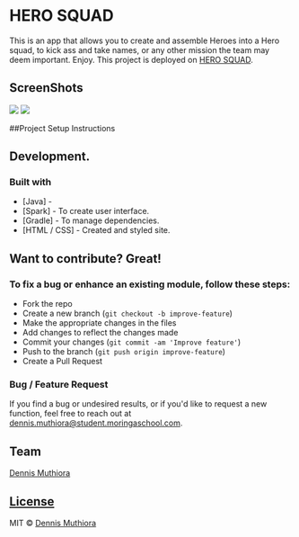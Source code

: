 # HERO SQUAD


This is an app that allows you to create and assemble Heroes into a Hero squad, to kick ass and take names, or any other mission the team may deem important. Enjoy.
This project is deployed on [HERO SQUAD](https://wdmuthiora.github.io/HeroSquad/).

## ScreenShots
<img src="src/assets/1.png">
<img src="src/assets/2.png">

##Project Setup Instructions


## Development.

### Built with

- [Java] - 
- [Spark] - To create user interface.
- [Gradle] - To manage dependencies.
- [HTML / CSS] - Created and styled site.

## Want to contribute? Great!

### To fix a bug or enhance an existing module, follow these steps:

- Fork the repo
- Create a new branch (`git checkout -b improve-feature`)
- Make the appropriate changes in the files
- Add changes to reflect the changes made
- Commit your changes (`git commit -am 'Improve feature'`)
- Push to the branch (`git push origin improve-feature`)
- Create a Pull Request

### Bug / Feature Request

If you find a bug or undesired results, or if you'd like to request a new function, feel free to reach out at dennis.muthiora@student.moringaschool.com.


## Team

[Dennis Muthiora ](https://github.com/wdmuthiora)

## [License](https://github.com/iharsh234/WebApp/blob/master/LICENSE.md)

MIT © [Dennis Muthiora ](https://github.com/wdmuthiora)
